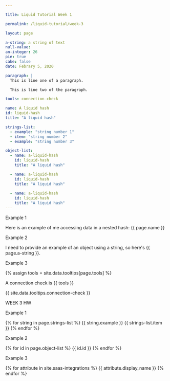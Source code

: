 ```yaml
--- 

title: Liquid Tutorial Week 1 

permalink: /liquid-tutorial/week-3 

layout: page

a-string: a string of text
null-value:
an-integer: 26
pie: true
cake: false
date: Febrary 5, 2020

paragraph: |
  This is line one of a paragraph.

  This is line two of the paragraph.

tools: connection-check

name: A liquid hash
id: liquid-hash
title: "A liquid hash"

strings-list:
  - example: "string number 1"
  - item: "string number 2"
  - example: "string number 3"

object-list:
  - name: a-liquid-hash
    id: liquid-hash
    title: "A liquid hash"

  - name: a-liquid-hash
    id: liquid-hash
    title: "A liquid hash"
    
  - name: a-liquid-hash
    id: liquid-hash
    title: "A liquid hash"    
--- 
```


Example 1

Here is an example of me accessing data in a nested hash: {{ page.name }}


Example 2

I need to provide an example of an object using a string, so here's {{ page.a-string }}.


Example 3

{% assign tools = site.data.tooltips[page.tools] %}

A connection check is {{ tools }}

{{ site.data.tooltips.connection-check }}


WEEK 3 HW

Example 1

{% for string in page.strings-list %}
  {{ string.example }}
  {{ strings-list.item }}
{% endfor %}


Example 2

{% for id in page.object-list %}
  {{ id.id }}
{% endfor %}

Example 3

{% for attribute in site.saas-integrations %}
  {{ attribute.display_name }}
{% endfor %}

